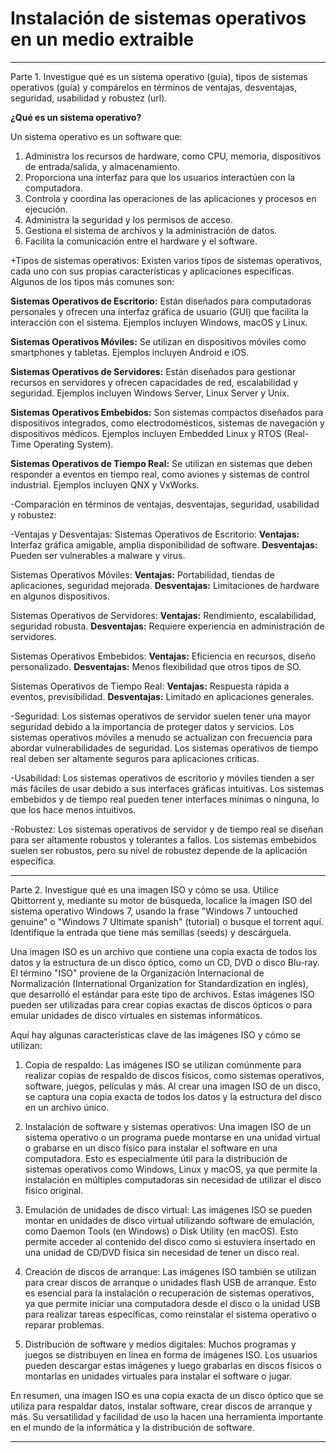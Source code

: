 # Instalación de sistemas operativos en un medio extraible

----

Parte 1. Investigue qué es un sistema operativo (guía), tipos de sistemas operativos (guía) y 
compárelos en términos de ventajas, desventajas, seguridad, usabilidad y robustez (url).

**¿Qué es un sistema operativo?**

Un sistema operativo es un software que:
1. Administra los recursos de hardware, como CPU, memoria, dispositivos de entrada/salida, y almacenamiento.
2. Proporciona una interfaz para que los usuarios interactúen con la computadora.
3. Controla y coordina las operaciones de las aplicaciones y procesos en ejecución.
4. Administra la seguridad y los permisos de acceso.
5. Gestiona el sistema de archivos y la administración de datos.
6. Facilita la comunicación entre el hardware y el software.

+Tipos de sistemas operativos:
Existen varios tipos de sistemas operativos, cada uno con sus propias características y aplicaciones específicas. Algunos de los tipos más comunes son:

**Sistemas Operativos de Escritorio:** Están diseñados para computadoras personales y ofrecen una interfaz gráfica de usuario (GUI) que facilita la interacción con el sistema. Ejemplos incluyen Windows, macOS y Linux.

**Sistemas Operativos Móviles:** Se utilizan en dispositivos móviles como smartphones y tabletas. Ejemplos incluyen Android e iOS.

**Sistemas Operativos de Servidores:** Están diseñados para gestionar recursos en servidores y ofrecen capacidades de red, escalabilidad y seguridad. Ejemplos incluyen Windows Server, Linux Server y Unix.

**Sistemas Operativos Embebidos:** Son sistemas compactos diseñados para dispositivos integrados, como electrodomésticos, sistemas de navegación y dispositivos médicos. Ejemplos incluyen Embedded Linux y RTOS (Real-Time Operating System).

**Sistemas Operativos de Tiempo Real:** Se utilizan en sistemas que deben responder a eventos en tiempo real, como aviones y sistemas de control industrial. Ejemplos incluyen QNX y VxWorks.

-Comparación en términos de ventajas, desventajas, seguridad, usabilidad y robustez:

-Ventajas y Desventajas:
Sistemas Operativos de Escritorio:
**Ventajas:** Interfaz gráfica amigable, amplia disponibilidad de software.
**Desventajas:** Pueden ser vulnerables a malware y virus.

Sistemas Operativos Móviles:
**Ventajas:** Portabilidad, tiendas de aplicaciones, seguridad mejorada.
**Desventajas:** Limitaciones de hardware en algunos dispositivos.

Sistemas Operativos de Servidores:
**Ventajas:** Rendimiento, escalabilidad, seguridad robusta.
**Desventajas:** Requiere experiencia en administración de servidores.

Sistemas Operativos Embebidos:
**Ventajas:** Eficiencia en recursos, diseño personalizado.
**Desventajas:** Menos flexibilidad que otros tipos de SO.

Sistemas Operativos de Tiempo Real:
**Ventajas:** Respuesta rápida a eventos, previsibilidad.
**Desventajas:** Limitado en aplicaciones generales.

-Seguridad:
Los sistemas operativos de servidor suelen tener una mayor seguridad debido a la importancia de proteger datos y servicios.
Los sistemas operativos móviles a menudo se actualizan con frecuencia para abordar vulnerabilidades de seguridad.
Los sistemas operativos de tiempo real deben ser altamente seguros para aplicaciones críticas.

-Usabilidad:
Los sistemas operativos de escritorio y móviles tienden a ser más fáciles de usar debido a sus interfaces gráficas intuitivas.
Los sistemas embebidos y de tiempo real pueden tener interfaces mínimas o ninguna, lo que los hace menos intuitivos.

-Robustez:
Los sistemas operativos de servidor y de tiempo real se diseñan para ser altamente robustos y tolerantes a fallos.
Los sistemas embebidos suelen ser robustos, pero su nivel de robustez depende de la aplicación específica.

----

Parte 2. Investigue qué es una imagen ISO y cómo se usa. Utilice Qbittorrent y, mediante su motor de búsqueda, localice la imagen ISO del sistema operativo Windows 7, usando la frase "Windows 7 untouched genuine" o "Windows 7 Ultimate spanish" (tutorial) o busque el torrent aquí. Identifique la entrada que tiene más semillas (seeds) y descárguela.

Una imagen ISO es un archivo que contiene una copia exacta de todos los datos y la estructura de un disco óptico, como un CD, DVD o disco Blu-ray. El término "ISO" proviene de la Organización Internacional de Normalización (International Organization for Standardization en inglés), que desarrolló el estándar para este tipo de archivos. Estas imágenes ISO pueden ser utilizadas para crear copias exactas de discos ópticos o para emular unidades de disco virtuales en sistemas informáticos.

Aquí hay algunas características clave de las imágenes ISO y cómo se utilizan:

1. Copia de respaldo: Las imágenes ISO se utilizan comúnmente para realizar copias de respaldo de discos físicos, como sistemas operativos, software, juegos, películas y más. Al crear una imagen ISO de un disco, se captura una copia exacta de todos los datos y la estructura del disco en un archivo único.

2. Instalación de software y sistemas operativos: Una imagen ISO de un sistema operativo o un programa puede montarse en una unidad virtual o grabarse en un disco físico para instalar el software en una computadora. Esto es especialmente útil para la distribución de sistemas operativos como Windows, Linux y macOS, ya que permite la instalación en múltiples computadoras sin necesidad de utilizar el disco físico original.

3. Emulación de unidades de disco virtual: Las imágenes ISO se pueden montar en unidades de disco virtual utilizando software de emulación, como Daemon Tools (en Windows) o Disk Utility (en macOS). Esto permite acceder al contenido del disco como si estuviera insertado en una unidad de CD/DVD física sin necesidad de tener un disco real.

4. Creación de discos de arranque: Las imágenes ISO también se utilizan para crear discos de arranque o unidades flash USB de arranque. Esto es esencial para la instalación o recuperación de sistemas operativos, ya que permite iniciar una computadora desde el disco o la unidad USB para realizar tareas específicas, como reinstalar el sistema operativo o reparar problemas.

5. Distribución de software y medios digitales: Muchos programas y juegos se distribuyen en línea en forma de imágenes ISO. Los usuarios pueden descargar estas imágenes y luego grabarlas en discos físicos o montarlas en unidades virtuales para instalar el software o jugar.

En resumen, una imagen ISO es una copia exacta de un disco óptico que se utiliza para respaldar datos, instalar software, crear discos de arranque y más. Su versatilidad y facilidad de uso la hacen una herramienta importante en el mundo de la informática y la distribución de software.

----
